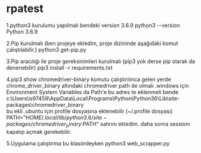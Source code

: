 # rpatest

1.python3 kurulumu yapılmalı bendeki version 3.6.9
        python3 --version
        Python 3.6.9
        
2.Pip kurulmalı (ben projeye ekledim, proje dizininde aşağıdaki komut çalıştılabilir.)
    python3 get-pip.py
    
3.Pip aracılığı ile proje gereksinimleri kurulmalı (pip3 yok derse pip olarak da denenebilir)
    pip3 install -r requirements.txt
    
4.pip3 show chromedriver-binary
    komutu çalıştırılınca gelen yerde chrome_driver_binary altındaki chromedriver path de olmalı
    .windows için
        Environment System Variables da Path'e bu adres te eklenmeli 
        bende 
            c:\Users\is97459\AppData\Local\Programs\Python\Python36\Lib\site-packages\chromedriver_binary\
        bu ekli
    .ubuntu için 
        profile dosyasına eklenebilir (~/.profile dosyası)
            PATH="$HOME/.local/lib/python3.6/site-packages/chromedriver_binary:$PATH"
        satırını ekledim. daha sonra sessionı kapatıp açmak gerekebilir.
        
5.Uygulama çalıştırma
    bu klasördeyken
    python3 web_scrapper.py
